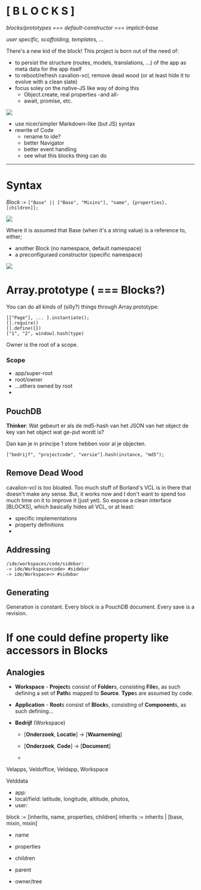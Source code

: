 # [ B L O C K S ]

*blocks/prototypes === default-constructor === implicit-base*

*user specific, scaffolding, templates, ...*

There's a new kid of the block! This project is born out of the need of:

* to persist the structure (routes, models, translations, ...) of the app as meta data for the app itself
* to reboot/refresh cavalion-vcl, remove dead wood (or at least hide it to evolve with a clean slate)
* focus soley on the native-JS like way of doing this
	* Object.create, real properties -and all-
	* await, promise, etc.
	
![](https://i.snag.gy/Bb0fhd.jpg)
	
* use nicer/simpler Markdown-like (but JS) syntax
* rewrite of Code
	* rename to ide?
	* better Navigator
	* better event handling
	* see what this blocks thing can do

---
# Syntax
	
*Block* := `["Base" || ["Base", "Mixins"], "name", {properties}, [children]];`

![](https://i.snag.gy/mdpjMv.jpg)

Where it is assumed that Base (when it's a string value) is a reference to, either;

* another Block (no namespace, default namespace)
* a preconfiguraed constructor (specific namespace)


![](https://i.snag.gy/1Iec27.jpg)


# Array.prototype ( === Blocks?)


You can do all kinds of (silly?) things through Array.prototype:

	[["Page"], ... ].instantiate();
	[].require()
	[].define({})
	["1", "2", window].hash(type)

	
	
Owner is the root of a scope.

### Scope

- app/super-root 
- root/owner
- ...others owned by root
- 

## PouchDB

**Thinker**: Wat gebeurt er als de md5-hash van het JSON van het object de key van het object wat ge-put wordt is?

Dan kan je in principe 1 store hebben voor al je objecten. 

	["bedrijf", "projectcode", "versie"].hash(instance, "md5");

## Remove Dead Wood

cavalion-vcl is too bloated. Too much stuff of Borland's VCL is in there that doesn't make any sense. But, it works now and I don't want to spend too much time on it to improve it (just yet). So expose a clean interface [BLOCKS], which basically hides all VCL, or at least:
* specific implementations
* property definitions
* 

## Addressing

	/ide/workspaces/code/sidebar:
	-> ide/Workspace<code> #sidebar
	-> ide/Workspace<> #sidebar
	
## Generating

Generation is constant. Every block is a PouchDB document. Every save is a revision.
	

# If one could define property like accessors in Blocks
	
	
	
## Analogies

* **Workspace** - **Project**s consist of **Folder**s, consisting **File**s, as such defining a set of **Path**s mapped to **Source**. **Type**s are assumed by code.

* **Application** - **Root**s consist of **Block**s, consisting of **Component**s, as such defining...

* **Bedrijf** (Workspace<Veldoffice>)

	- [**Onderzoek**, **Locatie**] -> [**Waarneming**]

	- [**Onderzoek**, **Code**] -> [**Document**]
	- 
	

Velapps, Veldoffice, Veldapp, Workspace<Veldoffice>

Velddata
* app: 
* local/field: latitude, longitude, altitude, photos, 
* user:


block := [inherits, name, properties, children]
inherits := inherits | [base, mixin, mixin]

- name
- properties
- children

- parent
- owner/tree